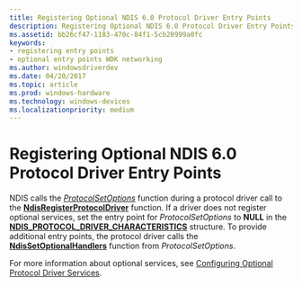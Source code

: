 ```yaml
---
title: Registering Optional NDIS 6.0 Protocol Driver Entry Points
description: Registering Optional NDIS 6.0 Protocol Driver Entry Points
ms.assetid: bb26cf47-1183-470c-84f1-5cb20999a0fc
keywords:
- registering entry points
- optional entry points WDK networking
ms.author: windowsdriverdev
ms.date: 04/20/2017
ms.topic: article
ms.prod: windows-hardware
ms.technology: windows-devices
ms.localizationpriority: medium
---
```


# Registering Optional NDIS 6.0 Protocol Driver Entry Points





NDIS calls the [*ProtocolSetOptions*](https://msdn.microsoft.com/library/windows/hardware/ff570269) function during a protocol driver call to the [**NdisRegisterProtocolDriver**](https://msdn.microsoft.com/library/windows/hardware/ff564520) function. If a driver does not register optional services, set the entry point for *ProtocolSetOptions* to **NULL** in the [**NDIS\_PROTOCOL\_DRIVER\_CHARACTERISTICS**](https://msdn.microsoft.com/library/windows/hardware/ff566825) structure. To provide additional entry points, the protocol driver calls the [**NdisSetOptionalHandlers**](https://msdn.microsoft.com/library/windows/hardware/ff564550) function from *ProtocolSetOptions*.

For more information about optional services, see [Configuring Optional Protocol Driver Services](configuring-optional-protocol-driver-services.md).

 

 





